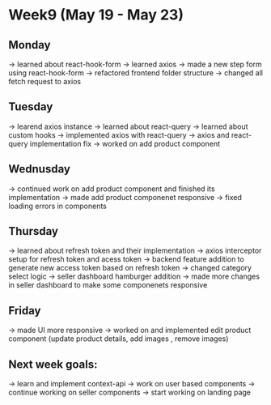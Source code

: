# Week9 (May 19 - May 23)

## Monday

-> learned about react-hook-form
-> learned axios
-> made a new step form using react-hook-form
-> refactored frontend folder structure
-> changed all fetch request to axios

## Tuesday

-> learend axios instance
-> learned about react-query
-> learned about custom hooks
-> implemented axios with react-query
-> axios and react-query implementation fix
-> worked on add product component

## Wednusday

-> continued work on add product component and finished its implementation
-> made add product componenet responsive
-> fixed loading errors in components

## Thursday

-> learned about refresh token and their implementation
-> axios interceptor setup for refresh token and acess token
-> backend feature addition to generate new access token based on refresh token
-> changed category select logic
-> seller dashboard hamburger addition
-> made more changes in seller dashboard to make some componenets responsive

## Friday

-> made UI more responsive
-> worked on and implemented edit product component (update product details, add images , remove images)

## Next week goals:

-> learn and implement context-api
-> work on user based components
-> continue working on seller components
-> start working on landing page
